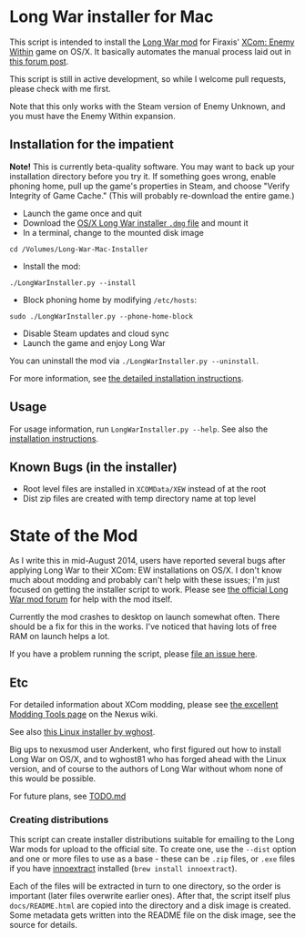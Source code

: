 # Long War installer for Mac

This script is intended to install the [Long War mod](http://ufopaedia.org/index.php?title=Long_War) for 
Firaxis' [XCom: Enemy Within](http://www.xcom.com/) game on OS/X. It basically automates the manual process 
laid out in 
[this forum post](http://forums.nexusmods.com/index.php?/topic/1918524-long-war-for-mac-osx-pointers-advice/?p=17340474).

This script is still in active development, so while I welcome pull requests, please check with me first.

Note that this only works with the Steam version of Enemy Unknown, and you must have the Enemy Within expansion.

## Installation for the impatient

**Note!** This is currently beta-quality software. You may want to back up your installation directory 
before you try it. If something goes wrong, enable phoning home, pull up the game's properties in Steam, 
and choose "Verify Integrity of Game Cache." (This will probably re-download the entire game.)

* Launch the game once and quit
* Download the [OS/X Long War installer `.dmg` file](http://www.nexusmods.com/xcom/mods/88/) and mount it
* In a terminal, change to the mounted disk image
```
cd /Volumes/Long-War-Mac-Installer
```
* Install the mod:
```
./LongWarInstaller.py --install
```
* Block phoning home by modifying `/etc/hosts`:
```
sudo ./LongWarInstaller.py --phone-home-block
```
* Disable Steam updates and cloud sync
* Launch the game and enjoy Long War

You can uninstall the mod via `./LongWarInstaller.py --uninstall`.

For more information, see 
[the detailed installation instructions](https://github.com/timgilbert/long-war-unix-installer/blob/master/docs/Installation.md).

## Usage

For usage information, run `LongWarInstaller.py --help`. See also the 
[installation instructions](https://github.com/timgilbert/long-war-unix-installer/blob/master/docs/Installation.md).

## Known Bugs (in the installer)

* Root level files are installed in `XCOMData/XEW` instead of at the root
* Dist zip files are created with temp directory name at top level

# State of the Mod

As I write this in mid-August 2014, users have reported several bugs after applying Long War to
their XCom: EW installations on OS/X. I don't know much about modding and probably can't help with 
these issues; I'm just focused on getting the installer script to work. Please see 
[the official Long War mod forum](http://forums.nexusmods.com/index.php?/forum/665-xcom-file-discussions/)
for help with the mod itself.

Currently the mod crashes to desktop on launch somewhat often. There should be a fix for this in the works.
I've noticed that having lots of free RAM on launch helps a lot.

If you have a problem running the script, please 
[file an issue here](https://github.com/timgilbert/long-war-unix-installer/issues).

## Etc

For detailed information about XCom modding, please see 
[the excellent Modding Tools page](http://wiki.tesnexus.com/index.php/Modding_Tools_-_XCOM:EU_2012) 
on the Nexus wiki.

See also [this Linux installer by wghost](https://github.com/wghost/LongWar-Linux).

Big ups to nexusmod user Anderkent, who first figured out how to install Long War on OS/X, and to 
wghost81 who has forged ahead with the Linux version, and of course to the authors of Long War
without whom none of this would be possible.

For future plans, see [TODO.md](https://github.com/timgilbert/long-war-unix-installer/blob/master/docs/TODO.md)

### Creating distributions

This script can create installer distributions suitable for emailing to the Long War mods for upload to 
the official site. To create one, use the `--dist` option and one or more files to use as a base - these 
can be `.zip` files, or `.exe` files if you have [innoextract](http://constexpr.org/innoextract/) 
installed (`brew install innoextract`).

Each of the files will be extracted in turn to one directory, so the order is important (later files 
overwrite earlier ones). After that, the script itself plus `docs/README.html` are copied into the 
directory and a disk image is created. Some metadata gets written into the README file on the disk 
image, see the source for details.
